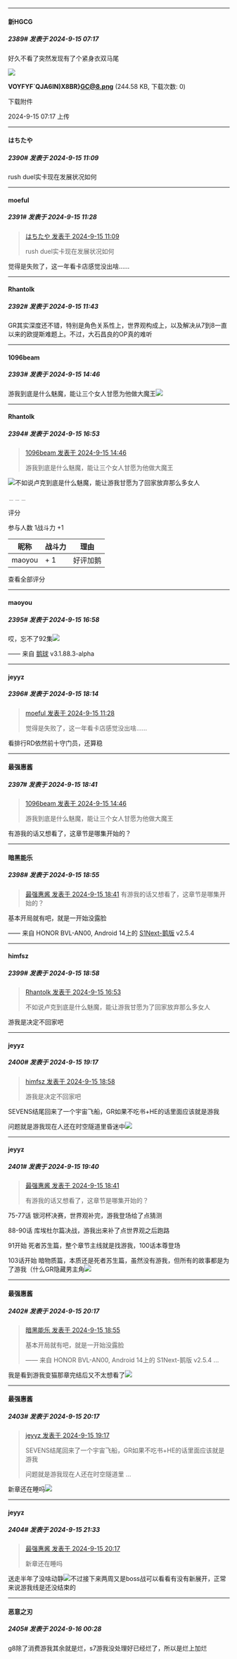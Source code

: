 ﻿
*****

####  新HGCG  
##### 2389#       发表于 2024-9-15 07:17

好久不看了突然发现有了个紧身衣双马尾

<img src="https://img.saraba1st.com/forum/202409/15/071714zfflzpl4sswdqwsr.png" referrerpolicy="no-referrer">

<strong>VOYFYF`QJA6IN)X8BR}GC@8.png</strong> (244.58 KB, 下载次数: 0)

下载附件

2024-9-15 07:17 上传

*****

####  はちたや  
##### 2390#       发表于 2024-9-15 11:09

rush duel实卡现在发展状况如何


*****

####  moeful  
##### 2391#       发表于 2024-9-15 11:28

<blockquote><a href="httphttps://bbs.saraba1st.com/2b/forum.php?mod=redirect&amp;goto=findpost&amp;pid=66210760&amp;ptid=1904462" target="_blank">はちたや 发表于 2024-9-15 11:09</a>

rush duel实卡现在发展状况如何</blockquote>
觉得是失败了，这一年看卡店感觉没出啥……

*****

####  Rhantolk  
##### 2392#       发表于 2024-9-15 11:43

GR其实深度还不错，特别是角色关系性上，世界观构成上，以及解决从7到8一直以来的欧提斯难题上。不过，大石昌良的OP真的难听


*****

####  1096beam  
##### 2393#       发表于 2024-9-15 14:46

游我到底是什么魅魔，能让三个女人甘愿为他做大魔王<img src="https://static.saraba1st.com/image/smiley/face2017/067.png" referrerpolicy="no-referrer">

*****

####  Rhantolk  
##### 2394#       发表于 2024-9-15 16:53

<blockquote><a href="httphttps://bbs.saraba1st.com/2b/forum.php?mod=redirect&amp;goto=findpost&amp;pid=66211966&amp;ptid=1904462" target="_blank">1096beam 发表于 2024-9-15 14:46</a>

游我到底是什么魅魔，能让三个女人甘愿为他做大魔王</blockquote>
<img src="https://static.saraba1st.com/image/smiley/face2017/067.png" referrerpolicy="no-referrer">不如说卢克到底是什么魅魔，能让游我甘愿为了回家放弃那么多女人

﹍﹍﹍

评分

 参与人数 1战斗力 +1

|昵称|战斗力|理由|
|----|---|---|
| maoyou| + 1|好评加鹅|

查看全部评分


*****

####  maoyou  
##### 2395#       发表于 2024-9-15 16:58

哎，忘不了92集<img src="https://static.saraba1st.com/image/smiley/face2017/076.png" referrerpolicy="no-referrer">

—— 来自 [鹅球](https://www.pgyer.com/xfPejhuq) v3.1.88.3-alpha

*****

####  jeyyz  
##### 2396#       发表于 2024-9-15 18:14

<blockquote><a href="httphttps://bbs.saraba1st.com/2b/forum.php?mod=redirect&amp;goto=findpost&amp;pid=66210896&amp;ptid=1904462" target="_blank">moeful 发表于 2024-9-15 11:28</a>

觉得是失败了，这一年看卡店感觉没出啥……</blockquote>
看排行RD依然前十守门员，还算稳


*****

####  最强惠酱  
##### 2397#       发表于 2024-9-15 18:41

<blockquote><a href="httphttps://bbs.saraba1st.com/2b/forum.php?mod=redirect&amp;goto=findpost&amp;pid=66211966&amp;ptid=1904462" target="_blank">1096beam 发表于 2024-9-15 14:46</a>

游我到底是什么魅魔，能让三个女人甘愿为他做大魔王</blockquote>
有游我的话又想看了，这章节是哪集开始的？

*****

####  暗黑能乐  
##### 2398#       发表于 2024-9-15 18:55

<blockquote><a href="httphttps://bbs.saraba1st.com/2b/forum.php?mod=redirect&amp;goto=findpost&amp;pid=66213275&amp;ptid=1904462" target="_blank">最强惠酱 发表于 2024-9-15 18:41</a>
有游我的话又想看了，这章节是哪集开始的？</blockquote>
基本开局就有吧，就是一开始没露脸

—— 来自 HONOR BVL-AN00, Android 14上的 [S1Next-鹅版](https://github.com/ykrank/S1-Next/releases) v2.5.4

*****

####  himfsz  
##### 2399#       发表于 2024-9-15 18:58

<blockquote><a href="httphttps://bbs.saraba1st.com/2b/forum.php?mod=redirect&amp;goto=findpost&amp;pid=66212532&amp;ptid=1904462" target="_blank">Rhantolk 发表于 2024-9-15 16:53</a>

不如说卢克到底是什么魅魔，能让游我甘愿为了回家放弃那么多女人</blockquote>
游我是决定不回家吧


*****

####  jeyyz  
##### 2400#       发表于 2024-9-15 19:17

<blockquote><a href="httphttps://bbs.saraba1st.com/2b/forum.php?mod=redirect&amp;goto=findpost&amp;pid=66213387&amp;ptid=1904462" target="_blank">himfsz 发表于 2024-9-15 18:58</a>

游我是决定不回家吧</blockquote>
SEVENS结尾回来了一个宇宙飞船，GR如果不吃书+HE的话里面应该就是游我

问题就是游我现在人还在时空隧道里昏迷中<img src="https://static.saraba1st.com/image/smiley/face2017/067.png" referrerpolicy="no-referrer">


*****

####  jeyyz  
##### 2401#       发表于 2024-9-15 19:40

<blockquote><a href="httphttps://bbs.saraba1st.com/2b/forum.php?mod=redirect&amp;goto=findpost&amp;pid=66213275&amp;ptid=1904462" target="_blank">最强惠酱 发表于 2024-9-15 18:41</a>

有游我的话又想看了，这章节是哪集开始的？</blockquote>
75-77话 银河杯决赛，世界观补完，游我登场给了点猜测

88-90话 库埃杜尔篇决战，游我出来补了点世界观之后跑路

91开始 死者苏生篇，整个章节主线就是找游我，100话本尊登场

103话开始 暗物质篇，本质还是死者苏生篇，虽然没有游我，但所有的故事都是为了游我（什么GR隐藏男主角<img src="https://static.saraba1st.com/image/smiley/face2017/068.png" referrerpolicy="no-referrer">


*****

####  最强惠酱  
##### 2402#       发表于 2024-9-15 20:17

<blockquote><a href="httphttps://bbs.saraba1st.com/2b/forum.php?mod=redirect&amp;goto=findpost&amp;pid=66213366&amp;ptid=1904462" target="_blank">暗黑能乐 发表于 2024-9-15 18:55</a>

基本开局就有吧，就是一开始没露脸

—— 来自 HONOR BVL-AN00, Android 14上的 S1Next-鹅版 v2.5.4 ...</blockquote>
我是看到游我变猫那章完结后又不太想看了<img src="https://static.saraba1st.com/image/smiley/face2017/066.png" referrerpolicy="no-referrer">

*****

####  最强惠酱  
##### 2403#       发表于 2024-9-15 20:17

<blockquote><a href="httphttps://bbs.saraba1st.com/2b/forum.php?mod=redirect&amp;goto=findpost&amp;pid=66213545&amp;ptid=1904462" target="_blank">jeyyz 发表于 2024-9-15 19:17</a>

SEVENS结尾回来了一个宇宙飞船，GR如果不吃书+HE的话里面应该就是游我

问题就是游我现在人还在时空隧道里 ...</blockquote>
新章还在睡吗<img src="https://static.saraba1st.com/image/smiley/face2017/140.png" referrerpolicy="no-referrer">


*****

####  jeyyz  
##### 2404#       发表于 2024-9-15 21:33

<blockquote><a href="httphttps://bbs.saraba1st.com/2b/forum.php?mod=redirect&amp;goto=findpost&amp;pid=66214159&amp;ptid=1904462" target="_blank">最强惠酱 发表于 2024-9-15 20:17</a>

新章还在睡吗</blockquote>
送走半年了没啥动静<img src="https://static.saraba1st.com/image/smiley/face2017/068.png" referrerpolicy="no-referrer">不过接下来两周又是boss战可以看看有没有新展开，正常来说游我线是还没结束的

*****

####  恶意之刃  
##### 2405#       发表于 2024-9-16 00:28

g8除了消费游我其余就是烂，s7游我没处理好已经烂了，所以是烂上加烂

